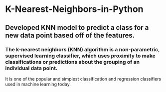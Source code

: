 # K-Nearest-Neighbors-in-Python

## Developed KNN model to predict a class for a new data point based off of the features.

### The k-nearest neighbors (KNN) algorithm is a non-parametric, supervised learning classifier, which uses proximity to make classifications or predictions about the grouping of an individual data point.
It is one of the popular and simplest classification and regression classifiers used in machine learning today.
